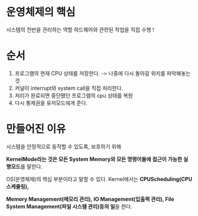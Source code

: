 
# 운영체제의 핵심
시스템의 전반을 관리하는 역할
하드웨어와 관련된 작업을 직접 수행 !


# 순서
1. 프로그램의 현재 CPU 상태를 저장한다. 
-> 나중에 다시 돌아갈 위치를 파악해놓는것
2. 커널이 interrupt와 system call을 직접 처리한다. 
3. 처리가 완료되면 중단됐던 프로그램의 cpu 상태를 복원 
4. 다시 통제권을 유저모드에게 준다.

# 만들어진 이유
시스템을 안정적으로 동작할 수 있도록, 보호하기 위해 
  
**KernelMode라는 것은 모든 System Memory와 모든 명령어들에 접근이 가능한 실행모드**를 말한다.


OS(운영체제)의 핵심 부분이라고 말할 수 있다. Kernel에서는 **CPUScheduling(CPU 스케쥴링),**

**Memory Management(메모리 관리), IO Management(입출력 관리), File System Management(파일 시스템 관리)등의 일**을 한다.